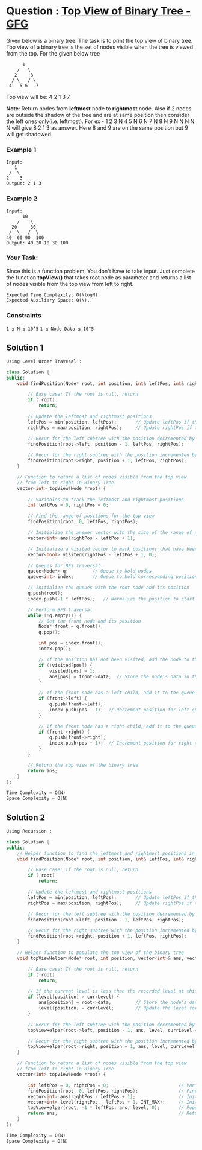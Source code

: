 # Question : [Top View of Binary Tree - GFG](https://www.geeksforgeeks.org/problems/top-view-of-binary-tree/1)

Given below is a binary tree. The task is to print the top view of binary tree. Top view of a binary tree is the set of nodes visible when the tree is viewed from the top. For the given below tree

          1
        /   \
       2     3
      / \   / \
     4   5 6   7 
 
Top view will be: 4 2 1 3 7

**Note**: Return nodes from **leftmost** node to **rightmost** node. Also if 2 nodes are outside the shadow of the tree and are at same position then consider the left ones only(i.e. leftmost). 
For ex - 1 2 3 N 4 5 N 6 N 7 N 8 N 9 N N N N N will give 8 2 1 3 as answer. Here 8 and 9 are on the same position but 9 will get shadowed.

### Example 1
```
Input:
   1
 /  \
2    3
Output: 2 1 3
```

### Example 2
```
Input:
      10
    /    \
  20     30
 /  \   /  \
40  60 90  100
Output: 40 20 10 30 100
```
### Your Task:
Since this is a function problem. You don't have to take input. Just complete the function **topView()** that takes root node as parameter and returns a list of nodes visible from the top view from left to right.

```
Expected Time Complexity: O(NlogN)
Expected Auxiliary Space: O(N).
```

### Constraints
`1 ≤ N ≤ 10^5`
`1 ≤ Node Data ≤ 10^5`

## Solution 1

```Cpp
Using Level Order Travesal : 

class Solution {
public:
    void findPosition(Node* root, int position, int& leftPos, int& rightPos) {

        // Base case: If the root is null, return
        if (!root)
            return;

        // Update the leftmost and rightmost positions
        leftPos = min(position, leftPos);       // Update leftPos if the current position is smaller
        rightPos = max(position, rightPos);     // Update rightPos if the current position is larger

        // Recur for the left subtree with the position decremented by 1
        findPosition(root->left, position - 1, leftPos, rightPos);

        // Recur for the right subtree with the position incremented by 1
        findPosition(root->right, position + 1, leftPos, rightPos);
    }

    // Function to return a list of nodes visible from the top view
    // from left to right in Binary Tree.
    vector<int> topView(Node *root) {
        
        // Variables to track the leftmost and rightmost positions
        int leftPos = 0, rightPos = 0;

        // Find the range of positions for the top view
        findPosition(root, 0, leftPos, rightPos);

        // Initialize the answer vector with the size of the range of positions
        vector<int> ans(rightPos - leftPos + 1);

        // Initialize a visited vector to mark positions that have been filled
        vector<bool> visited(rightPos - leftPos + 1, 0);

        // Queues for BFS traversal
        queue<Node*> q;         // Queue to hold nodes
        queue<int> index;       // Queue to hold corresponding positions

        // Initialize the queues with the root node and its position
        q.push(root);
        index.push(-1 * leftPos);   // Normalize the position to start from 0

        // Perform BFS traversal
        while (!q.empty()) {
            // Get the front node and its position
            Node* front = q.front();
            q.pop();

            int pos = index.front();
            index.pop();

            // If the position has not been visited, add the node to the result
            if (!visited[pos]) {
                visited[pos] = 1;
                ans[pos] = front->data;  // Store the node's data in the result
            }

            // If the front node has a left child, add it to the queue
            if (front->left) {
                q.push(front->left);
                index.push(pos - 1);  // Decrement position for left child
            }

            // If the front node has a right child, add it to the queue
            if (front->right) {
                q.push(front->right);
                index.push(pos + 1);  // Increment position for right child
            }
        }

        // Return the top view of the binary tree
        return ans;
    }
};

Time Complexity = O(N)
Space Complexity = O(N)
```

## Solution 2

```Cpp
Using Recursion : 

class Solution {
public:
    // Helper function to find the leftmost and rightmost positions in the tree
    void findPosition(Node* root, int position, int& leftPos, int& rightPos) {

        // Base case: If the root is null, return
        if (!root)
            return;

        // Update the leftmost and rightmost positions
        leftPos = min(position, leftPos);       // Update leftPos if the current position is smaller
        rightPos = max(position, rightPos);     // Update rightPos if the current position is larger

        // Recur for the left subtree with the position decremented by 1
        findPosition(root->left, position - 1, leftPos, rightPos);

        // Recur for the right subtree with the position incremented by 1
        findPosition(root->right, position + 1, leftPos, rightPos);
    }

    // Helper function to populate the top view of the binary tree
    void topViewHelper(Node* root, int position, vector<int>& ans, vector<int>& level, int currLevel) {

        // Base case: If the root is null, return
        if (!root)
            return;

        // If the current level is less than the recorded level at this position, update the view
        if (level[position] > currLevel) {
            ans[position] = root->data;         // Store the node's data in the result
            level[position] = currLevel;        // Update the level for this position
        }

        // Recur for the left subtree with the position decremented by 1 and level incremented by 1
        topViewHelper(root->left, position - 1, ans, level, currLevel + 1);

        // Recur for the right subtree with the position incremented by 1 and level incremented by 1
        topViewHelper(root->right, position + 1, ans, level, currLevel + 1);
    }

    // Function to return a list of nodes visible from the top view 
    // from left to right in Binary Tree.
    vector<int> topView(Node *root) {

        int leftPos = 0, rightPos = 0;                          // Variables to track the leftmost and rightmost positions
        findPosition(root, 0, leftPos, rightPos);               // Find the range of positions for the top view
        vector<int> ans(rightPos - leftPos + 1);                // Initialize the answer vector with the size of the range of positions
        vector<int> level(rightPos - leftPos + 1, INT_MAX);     // Initialize a level vector to keep track of the smallest level for each position
        topViewHelper(root, -1 * leftPos, ans, level, 0);       // Populate the top view using the helper function
        return ans;                                             // Return the top view of the binary tree
    }
};

Time Complexity = O(N)
Space Complexity = O(N)
```